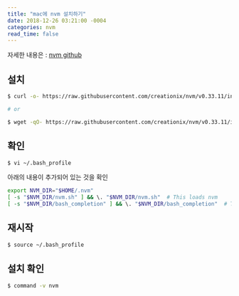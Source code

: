 ```yaml
---
title: "mac에 nvm 설치하기"
date: 2018-12-26 03:21:00 -0004
categories: nvm
read_time: false
---
```


자세한 내용은 : [nvm github](https://github.com/creationix/nvm)

## 설치

```bash
$ curl -o- https://raw.githubusercontent.com/creationix/nvm/v0.33.11/install.sh | bash

# or

$ wget -qO- https://raw.githubusercontent.com/creationix/nvm/v0.33.11/install.sh | bash
```

## 확인

```bash
$ vi ~/.bash_profile
```

아래의 내용이 추가되어 있는 것을 확인

```bash
export NVM_DIR="$HOME/.nvm"
[ -s "$NVM_DIR/nvm.sh" ] && \. "$NVM_DIR/nvm.sh"  # This loads nvm
[ -s "$NVM_DIR/bash_completion" ] && \. "$NVM_DIR/bash_completion"  # This loads nvm bash_completion
```

## 재시작

```bash
$ source ~/.bash_profile
```

## 설치 확인

```bash
$ command -v nvm
```
